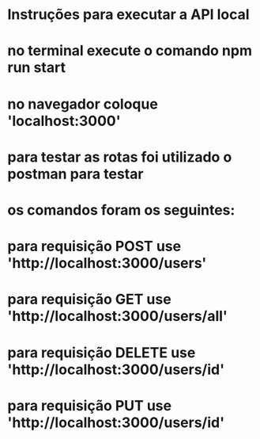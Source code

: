 # Instruções para executar a API local #
# no terminal execute o comando npm run start
# no navegador coloque 'localhost:3000'
# para testar as rotas foi utilizado o postman para testar
# os comandos foram os seguintes:
  # para requisição POST use 'http://localhost:3000/users'
  # para requisição GET use 'http://localhost:3000/users/all'
  # para requisição DELETE use 'http://localhost:3000/users/id'
  # para requisição PUT use 'http://localhost:3000/users/id'
